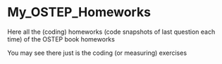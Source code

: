 # My_OSTEP_Homeworks
Here all the (coding) homeworks (code snapshots of last question each time) of the OSTEP book homeworks

You may see there just is the coding (or measuring) exercises
